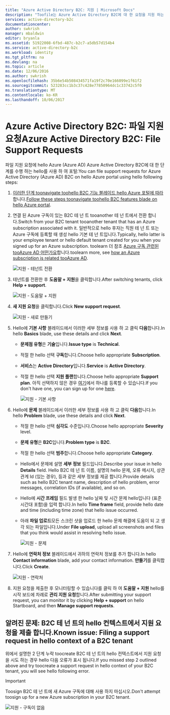 ```yaml
---
title: "Azure Active Directory B2C: 지원 | Microsoft Docs"
description: "Toofile는 Azure Active Directory B2C에 대 한 요청을 지원 하는 방법"
services: active-directory-b2c
documentationcenter: 
author: swkrish
manager: mbaldwin
editor: bryanla
ms.assetid: 51922008-6fbd-487c-b2c7-a5db57d154b4
ms.service: active-directory-b2c
ms.workload: identity
ms.tgt_pltfrm: na
ms.devlang: na
ms.topic: article
ms.date: 12/06/2016
ms.author: swkrish
ms.openlocfilehash: 35b6e54b508434571fa19f2c70e166099e1f61f2
ms.sourcegitcommit: 523283cc1b3c37c428e77850964dc1c33742c5f0
ms.translationtype: MT
ms.contentlocale: ko-KR
ms.lasthandoff: 10/06/2017
---
```

# <a name="azure-active-directory-b2c-file-support-requests"></a><span data-ttu-id="698cd-103">Azure Active Directory B2C: 파일 지원 요청</span><span class="sxs-lookup"><span data-stu-id="698cd-103">Azure Active Directory B2C: File Support Requests</span></span>
<span data-ttu-id="698cd-104">파일 지원 요청에 hello Azure (Azure AD) Azure Active Directory B2C에 대 한 단계를 수행 하는 hello를 사용 하 여 포털:</span><span class="sxs-lookup"><span data-stu-id="698cd-104">You can file support requests for Azure Active Directory (Azure AD) B2C on hello Azure portal using hello following steps:</span></span>

1. <span data-ttu-id="698cd-105">[이러한 단계 toonavigate toohello B2C 기능 블레이드 hello Azure 포털에 따라](active-directory-b2c-app-registration.md#navigate-to-b2c-settings)합니다.</span><span class="sxs-lookup"><span data-stu-id="698cd-105">[Follow these steps toonavigate toohello B2C features blade on hello Azure portal](active-directory-b2c-app-registration.md#navigate-to-b2c-settings).</span></span>
2. <span data-ttu-id="698cd-106">연결 된 Azure 구독이 있는 B2C 테 넌 트 tooanother 테 넌 트에서 전환 합니다.</span><span class="sxs-lookup"><span data-stu-id="698cd-106">Switch from your B2C tenant tooanother tenant that has an Azure subscription associated with it.</span></span> <span data-ttu-id="698cd-107">일반적으로 hello 후자는 직원 테 넌 트 또는 Azure 구독에 등록할 때 생성 hello 기본 테 넌 트입니다.</span><span class="sxs-lookup"><span data-stu-id="698cd-107">Typically, hello latter is your employee tenant or hello default tenant created for you when you signed up for an Azure subscription.</span></span> <span data-ttu-id="698cd-108">toolearn 더 참조 [Azure 구독 관련된 tooAzure AD 어떤가요](../active-directory/active-directory-how-subscriptions-associated-directory.md)합니다.</span><span class="sxs-lookup"><span data-stu-id="698cd-108">toolearn more, see [how an Azure subscription is related tooAzure AD](../active-directory/active-directory-how-subscriptions-associated-directory.md).</span></span>
   
    ![지원 - 테넌트 전환](./media/active-directory-b2c-support/support-switch-dir.png)
3. <span data-ttu-id="698cd-110">테넌트를 전환한 후 **도움말 + 지원**을 클릭합니다.</span><span class="sxs-lookup"><span data-stu-id="698cd-110">After switching tenants, click **Help + support**.</span></span>
   
    ![지원 - 도움말 + 지원](./media/active-directory-b2c-support/support-support.png)
4. <span data-ttu-id="698cd-112">**새 지원 요청**을 클릭합니다.</span><span class="sxs-lookup"><span data-stu-id="698cd-112">Click **New support request**.</span></span>
   
    ![지원 - 새로 만들기](./media/active-directory-b2c-support/support-new.png)
5. <span data-ttu-id="698cd-114">Hello에 **기본 사항** 블레이드에서 이러한 세부 정보를 사용 하 고 클릭 **다음**합니다.</span><span class="sxs-lookup"><span data-stu-id="698cd-114">In hello **Basics** blade, use these details and click **Next**.</span></span>
   
   * <span data-ttu-id="698cd-115">**문제점 유형**은 **기술**입니다.</span><span class="sxs-lookup"><span data-stu-id="698cd-115">**Issue type** is **Technical**.</span></span>
   * <span data-ttu-id="698cd-116">적절 한 hello 선택 **구독**합니다.</span><span class="sxs-lookup"><span data-stu-id="698cd-116">Choose hello appropriate **Subscription**.</span></span>
   * <span data-ttu-id="698cd-117">**서비스**는 **Active Directory**입니다.</span><span class="sxs-lookup"><span data-stu-id="698cd-117">**Service** is **Active Directory**.</span></span>
   * <span data-ttu-id="698cd-118">적절 한 hello 선택 **지원 플랜**합니다.</span><span class="sxs-lookup"><span data-stu-id="698cd-118">Choose hello appropriate **Support plan**.</span></span> <span data-ttu-id="698cd-119">아직 선택하지 않은 경우 [여기](https://azure.microsoft.com/en-us/support/plans/)에서 하나를 등록할 수 있습니다.</span><span class="sxs-lookup"><span data-stu-id="698cd-119">If you don't have one, you can sign up for one [here](https://azure.microsoft.com/en-us/support/plans/).</span></span>
     
     ![지원 - 기본 사항](./media/active-directory-b2c-support/support-basics.png)
6. <span data-ttu-id="698cd-121">Hello에 **문제** 블레이드에서 이러한 세부 정보를 사용 하 고 클릭 **다음**합니다.</span><span class="sxs-lookup"><span data-stu-id="698cd-121">In hello **Problem** blade, use these details and click **Next**.</span></span>
   
   * <span data-ttu-id="698cd-122">적절 한 hello 선택 **심각도** 수준입니다.</span><span class="sxs-lookup"><span data-stu-id="698cd-122">Choose hello appropriate **Severity** level.</span></span>
   * <span data-ttu-id="698cd-123">**문제 유형**은 **B2C**입니다.</span><span class="sxs-lookup"><span data-stu-id="698cd-123">**Problem type** is **B2C**.</span></span>
   * <span data-ttu-id="698cd-124">적절 한 hello 선택 **범주**합니다.</span><span class="sxs-lookup"><span data-stu-id="698cd-124">Choose hello appropriate **Category**.</span></span>
   * <span data-ttu-id="698cd-125">Hello에서 문제에 설명 **세부 정보** 필드입니다.</span><span class="sxs-lookup"><span data-stu-id="698cd-125">Describe your issue in hello **Details** field.</span></span> <span data-ttu-id="698cd-126">Hello B2C 테 넌 트 이름, 설명의 hello 문제, 오류 메시지, 상관 관계 Id (있는 경우), 등과 같은 세부 정보를 제공 합니다.</span><span class="sxs-lookup"><span data-stu-id="698cd-126">Provide details such as hello B2C tenant name, description of hello problem, error messages, correlation IDs (if available), and so on.</span></span>
   * <span data-ttu-id="698cd-127">Hello에 **시간 프레임** 필드 발생 한 hello 날짜 및 시간 문제 hello입니다 (표준 시간대 포함)을 입력 합니다.</span><span class="sxs-lookup"><span data-stu-id="698cd-127">In hello **Time frame** field, provide hello date and time (including time zone) that hello issue occurred.</span></span>
   * <span data-ttu-id="698cd-128">아래 **파일 업로드**모든 스크린 샷을 업로드 한 hello 문제 해결에 도움이 되 고 생각 되는 파일입니다.</span><span class="sxs-lookup"><span data-stu-id="698cd-128">Under **File upload**, upload all screenshots and files that you think would assist in resolving hello issue.</span></span>
     
     ![지원 - 문제](./media/active-directory-b2c-support/support-problem.png)
7. <span data-ttu-id="698cd-130">Hello에 **연락처 정보** 블레이드에서 귀하의 연락처 정보를 추가 합니다.</span><span class="sxs-lookup"><span data-stu-id="698cd-130">In hello **Contact information** blade, add your contact information.</span></span> <span data-ttu-id="698cd-131">**만들기**를 클릭합니다.</span><span class="sxs-lookup"><span data-stu-id="698cd-131">Click **Create**.</span></span>
   
    ![지원 - 연락처](./media/active-directory-b2c-support/support-contact.png)
8. <span data-ttu-id="698cd-133">지원 요청을 제출한 후 모니터링할 수 있습니다를 클릭 하 여 **도움말 + 지원** hello를 시작 보드에 차례로 **관리 지원 요청**합니다.</span><span class="sxs-lookup"><span data-stu-id="698cd-133">After submitting your support request, you can monitor it by clicking **Help + support** on hello Startboard, and then **Manage support requests**.</span></span>

## <a name="known-issue-filing-a-support-request-in-hello-context-of-a-b2c-tenant"></a><span data-ttu-id="698cd-134">알려진 문제: B2C 테 넌 트의 hello 컨텍스트에서 지원 요청을 제출 합니다.</span><span class="sxs-lookup"><span data-stu-id="698cd-134">Known issue: Filing a support request in hello context of a B2C tenant</span></span>
<span data-ttu-id="698cd-135">위에서 설명한 2 단계 누락 toocreate B2C 테 넌 트의 hello 컨텍스트에서 지원 요청을 시도 하는 경우 hello 다음 오류가 표시 됩니다.</span><span class="sxs-lookup"><span data-stu-id="698cd-135">If you missed step 2 outlined above and try toocreate a support request in hello context of your B2C tenant, you will see hello following error.</span></span>

> [!IMPORTANT]
> <span data-ttu-id="698cd-136">Toosign B2C 테 넌 트에 새 Azure 구독에 대해 사용 하지 마십시오.</span><span class="sxs-lookup"><span data-stu-id="698cd-136">Don't attempt toosign up for a new Azure subscription in your B2C tenant.</span></span>  
> 
> 

![지원 - 구독이 없음](./media/active-directory-b2c-support/support-no-sub.png)

